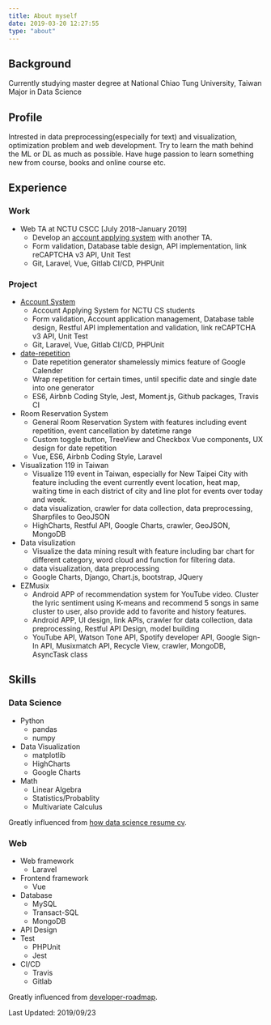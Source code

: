 ```yaml
---
title: About myself
date: 2019-03-20 12:27:55
type: "about"
---
```


## Background

Currently studying master degree at National Chiao Tung University, Taiwan
Major in Data Science

## Profile

Intrested in data preprocessing(especially for text) and visualization, optimization problem and web development.
Try to learn the math behind the ML or DL as much as possible.
Have huge passion to learn something new from course, books and online course etc.

## Experience

### Work

- Web TA at NCTU CSCC [July 2018–January 2019]
  - Develop an [account applying system](https://account.cs.nctu.edu.tw/) with another TA.
  - Form validation, Database table design, API implementation, link reCAPTCHA v3 API, Unit Test
  - Git, Laravel, Vue, Gitlab CI/CD, PHPUnit

### Project

- [Account System](https://account.cs.nctu.edu.tw/)
  - Account Applying System for NCTU CS students
  - Form validation, Account application management, Database table design, Restful API implementation and validation, link reCAPTCHA v3 API, Unit Test
  - Git, Laravel, Vue, Gitlab CI/CD, PHPUnit
- [date-repetition](https://github.com/titaneric/date-repetition)
  - Date repetition generator shamelessly mimics feature of Google Calender
  - Wrap repetition for certain times, until specific date and single date into one generator
  - ES6, Airbnb Coding Style, Jest, Moment.js, Github packages, Travis CI
- Room Reservation System
  - General Room Reservation System with features including event repetition, event cancellation by datetime range
  - Custom toggle button, TreeView and Checkbox Vue components, UX design for date repetition
  - Vue, ES6, Airbnb Coding Style, Laravel
- Visualization 119 in Taiwan
  - Visualize 119 event in Taiwan, especially for New Taipei City with feature including the event currently event location, heat map, waiting time in each district of city and line plot for events over today and week.
  - data visualization, crawler for data collection, data preprocessing, Sharpfiles to GeoJSON
  - HighCharts, Restful API, Google Charts, crawler, GeoJSON, MongoDB
- Data visulization
  - Visualize the data mining result with feature including bar chart for different category, word cloud and function for filtering data.
  - data visualization, data preprocessing
  - Google Charts, Django, Chart.js, bootstrap, JQuery
- EZMusix
  - Android APP of recommendation system for YouTube video. Cluster the lyric sentiment using K-means and recommend 5 songs in same cluster to user, also provide add to favorite and history features.
  - Android APP, UI design, link APIs, crawler for data collection, data preprocessing, Restful API Design, model building
  - YouTube API, Watson Tone API, Spotify developer API, Google Sign-In API, Musixmatch API, Recycle View, crawler, MongoDB, AsyncTask class

## Skills

### Data Science

- Python
  - pandas
  - numpy
- Data Visualization
  - matplotlib
  - HighCharts
  - Google Charts
- Math
  - Linear Algebra
  - Statistics/Probablity
  - Multivariate Calculus

Greatly influenced from [how data science resume cv](https://www.dataquest.io/blog/how-data-science-resume-cv/).

### Web

- Web framework
  - Laravel
- Frontend framework
  - Vue
- Database
  - MySQL
  - Transact-SQL
  - MongoDB
- API Design
- Test
  - PHPUnit
  - Jest
- CI/CD
  - Travis
  - Gitlab

Greatly influenced from [developer-roadmap](https://github.com/kamranahmedse/developer-roadmap).

Last Updated: 2019/09/23